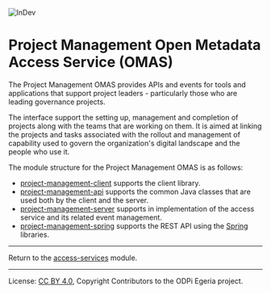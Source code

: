 <!-- SPDX-License-Identifier: CC-BY-4.0 -->
<!-- Copyright Contributors to the ODPi Egeria project. -->

![InDev](../../../open-metadata-publication/website/images/egeria-content-status-in-development.png#pagewidth)

# Project Management Open Metadata Access Service (OMAS)

The Project Management OMAS provides APIs and events for tools and applications
that support project leaders - particularly those who are leading governance projects.

The interface support the setting up, management and completion of projects
along with the teams that are working on them.  It is aimed at linking the projects and tasks
associated with the rollout and management of capability used to
govern the organization's digital landscape and the people who use it.

The module structure for the Project Management OMAS is as follows:

* [project-management-client](project-management-client) supports the client library.
* [project-management-api](project-management-api) supports the common Java classes that are used both by the client and the server.
* [project-management-server](project-management-server) supports in implementation of the access service and its related event management.
* [project-management-spring](project-management-spring) supports the REST API using the [Spring](../../../developer-resources/Spring.md) libraries.


----
Return to the [access-services](..) module.

----
License: [CC BY 4.0](https://creativecommons.org/licenses/by/4.0/),
Copyright Contributors to the ODPi Egeria project.

